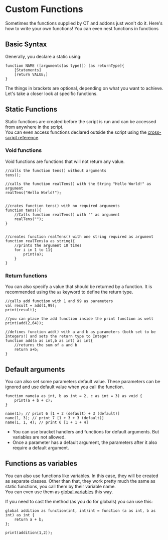 # Custom Functions

Sometimes the functions supplied by CT and addons just won't do it. Here's how to write your own functions! You can even nest functions in functions

## Basic Syntax
Generally, you declare a static using:

```zenscript
function NAME ([arguments[as type]]) [as returnType]{
    [Statements]
    [return VALUE;]
}
```

The things in brackets are optional, depending on what you want to achieve. Let's take a closer look at specific functions.


## Static Functions
Static functions are created before the script is run and can be accessed from anywhere in the script.  
You can even access functions declared outside the script using the [cross-script reference](/AdvancedFunctions/Cross-Script_Reference).


### Void functions

Void functions are functions that will not return any value.

```zenscript
//calls the function tens() without arguments
tens();

//calls the function realTens() with the String "Hello World!" as argument
realTens("Hello World!");


//crates function tens() with no required arguments
function tens(){
    //Calls function realTens() with "" as argument
    realTens("");
}


//creates function realTens() with one string required as argument
function realTens(a as string){
    //prints the argument 10 times
    for i in 1 to 11{
        print(a);
    }
}
```

### Return functions

You can also specify a value that should be returned by a function. It is recommended using the `as` keyword to define the return type.

```zenscript
//calls add function with 1 and 99 as parameters
val result = add(1,99);
print(result);

//you can place the add function inside the print function as well
print(add(2,64));

//defines function add() with a and b as parameters (both set to be Integers!) and sets the return type to Integer
function add(a as int,b as int) as int{
    //returns the sum of a and b
    return a+b;
}
```

## Default arguments

You can also set some parameters default value. These parameters can be ignored and use default value when you call the function.

```zenscript
function name(a as int, b as int = 2, c as int = 3) as void {
    print(a + b + c);
}

name(1); // print 6 [1 + 2 (default) + 3 (default)] 
name(1, 3); // print 7 [1 + 3 + 3 (default)] 
name(1, 1, 4); // print 6 [1 + 1 + 4] 
```

* You can use bracket handlers and functions for default arguments. But variables are not allowed.
* Once a parameter has a default argument, the parameters after it also require a default argument.

## Functions as variables
You can also use functions like variables. In this case, they will be created as separate classes. Other than that, they work pretty much the same as static functions, you call them by their variable name.  
You can even use them as [global variables](/AdvancedFunctions/Global_Static_Variables/) this way.

If you need to cast the method (as you do for globals) you can use this:
```
global addition as function(int, int)int = function (a as int, b as int) as int {
    return a + b;
};

print(addition(1,2));
```